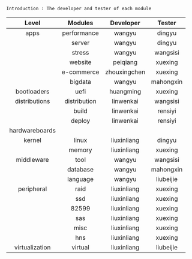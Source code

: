 
```
Introduction : The developer and tester of each module
```
| Level | Modules | Developer | Tester |
| :-: | :-: | :-: | :-: |
| apps | performance | wangyu | dingyu |
|  | server | wangyu | dingyu |
|  | stress | wangyu | wangsisi |
|  | website | peiqiang | xuexing |
|  | e-commerce | zhouxingchen | xuexing |
|  | bigdata | wangyu | mahongxin |
| bootloaders | uefi | huangming | xuexing |
| distributions | distribution | linwenkai | wangsisi |
|  | build | linwenkai | rensiyi |
|  | deploy | linwenkai | rensiyi |
| hardwareboards |  |  |  |
| kernel | linux | liuxinliang | dingyu |
|  | memory | liuxinliang | xuexing |
| middleware | tool | wangyu | wangsisi |
|  | database | wangyu | mahongxin |
|  | language | wangyu | liubeijie |
| peripheral | raid | liuxinliang | xuexing |
|  | ssd | liuxinliang | xuexing |
|  | 82599 | liuxinliang | xuexing |
|  | sas | liuxinliang | xuexing |
|  | misc | liuxinliang | xuexing |
|  | hns | liuxinliang | xuexing |
| virtualization | virtual | liuxinliang | liubeijie |
